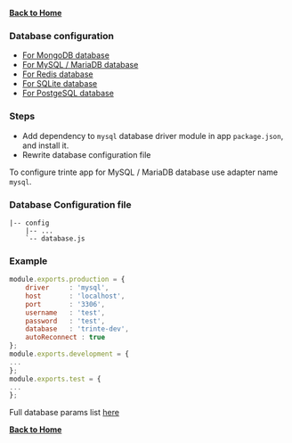 **[Back to Home](https://github.com/biggora/trinte/wiki)**

### Database configuration
* [For MongoDB database](https://github.com/biggora/trinte/wiki/For-MongoDB-database)
* [For MySQL / MariaDB database](https://github.com/biggora/trinte/wiki/For-MySQL-database)
* [For Redis database](https://github.com/biggora/trinte/wiki/For-Redis-database)
* [For SQLite database](https://github.com/biggora/trinte/wiki/For-SQLite-database)
* [For PostgeSQL database](https://github.com/biggora/trinte/wiki/For-PostgeSQL-database)

### Steps
- Add dependency to `mysql` database driver module in app `package.json`, and install it.
- Rewrite database configuration file 

To configure trinte app for MySQL / MariaDB database use adapter name `mysql`.

### Database Configuration file
```
|-- config
    |-- ...
    `-- database.js
```
### Example
```js
module.exports.production = {
    driver     : 'mysql',
    host       : 'localhost',
    port       : '3306',
    username   : 'test',
    password   : 'test',
    database   : 'trinte-dev',
    autoReconnect : true
};
module.exports.development = {
...
};
module.exports.test = {
...
};
```
Full database params list [here](https://github.com/biggora/caminte/wiki/Connecting-to-DB#connecting)

**[Back to Home](https://github.com/biggora/trinte/wiki)**